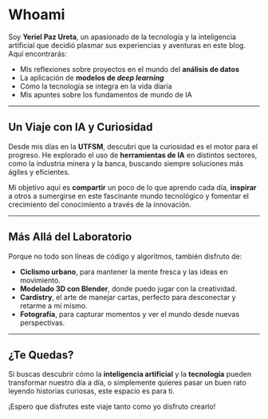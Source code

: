 # Whoami

Soy **Yeriel Paz Ureta**, un apasionado de la tecnología y la inteligencia artificial que decidió plasmar sus experiencias y aventuras en este blog. Aquí encontrarás:

- Mis reflexiones sobre proyectos en el mundo del **análisis de datos**  
- La aplicación de **modelos de _deep learning_**  
- Cómo la tecnología se integra en la vida diaria
- Mis apuntes sobre los fundamentos de mundo de IA

---

## Un Viaje con IA y Curiosidad

Desde mis días en la **UTFSM**, descubrí que la curiosidad es el motor para el progreso. He explorado el uso de **herramientas de IA** en distintos sectores, como la industria minera y la banca, buscando siempre soluciones más ágiles y eficientes.

Mi objetivo aquí es **compartir** un poco de lo que aprendo cada día, **inspirar** a otros a sumergirse en este fascinante mundo tecnológico y fomentar el crecimiento del conocimiento a través de la innovación.

---

## Más Allá del Laboratorio

Porque no todo son líneas de código y algoritmos, también disfruto de:

- **Ciclismo urbano**, para mantener la mente fresca y las ideas en movimiento.  
- **Modelado 3D con Blender**, donde puedo jugar con la creatividad.  
- **Cardistry**, el arte de manejar cartas, perfecto para desconectar y retarme a mí mismo.
- **Fotografía**, para capturar momentos y ver el mundo desde nuevas perspectivas.

---

## ¿Te Quedas?

Si buscas descubrir cómo la **inteligencia artificial** y la **tecnología** pueden transformar nuestro día a día, o simplemente quieres pasar un buen rato leyendo historias curiosas, este espacio es para ti.

¡Espero que disfrutes este viaje tanto como yo disfruto crearlo!  
